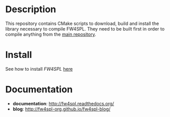 Description
===========

This repository contains CMake scripts to download, build and install the library necessary to compile FW4SPL. They need to be built first in order to compile anything from the [main repository](https://github.com/fw4spl-org/fw4spl).

Install
=======

See how to install *FW4SPL* [here](http://fw4spl.readthedocs.org/en/dev/Installation/index.html)

Documentation
=============

* **documentation**: http://fw4spl.readthedocs.org/
* **blog**: http://fw4spl-org.github.io/fw4spl-blog/

